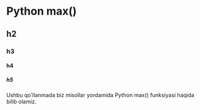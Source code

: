 # Python max()
## h2
### h3
#### h4
##### h5
Ushbu qo'llanmada biz misollar yordamida Python max() funksiyasi haqida bilib olamiz.